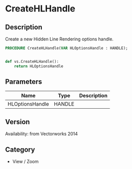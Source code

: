 # CreateHLHandle

## Description
Create a new Hidden Line Rendering options handle. 

```pascal
PROCEDURE CreateHLHandle(VAR HLOptionsHandle : HANDLE);
```

```python

def vs.CreateHLHandle():
    return HLOptionsHandle
```

## Parameters
|Name|Type|Description|
|---|---|---|
|HLOptionsHandle|HANDLE||

## Version
Availability: from Vectorworks 2014
## Category
* View / Zoom

